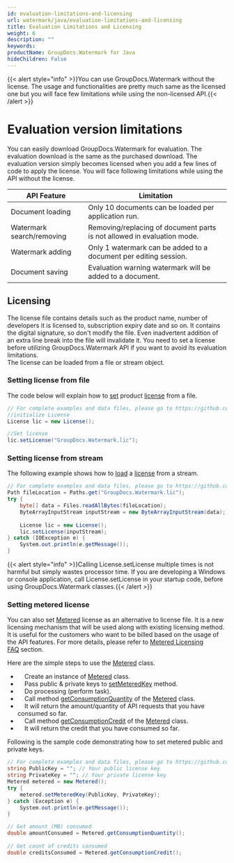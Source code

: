 ```yaml
---
id: evaluation-limitations-and-licensing
url: watermark/java/evaluation-limitations-and-licensing
title: Evaluation Limitations and Licensing
weight: 6
description: ""
keywords: 
productName: GroupDocs.Watermark for Java
hideChildren: False
---
```

{{< alert style="info" >}}You can use GroupDocs.Watermark without the license. The usage and functionalities are pretty much same as the licensed one but you will face few limitations while using the non-licensed API.{{< /alert >}}

# Evaluation version limitations

You can easily download GroupDocs.Watermark for evaluation. The evaluation download is the same as the purchased download. The evaluation version simply becomes licensed when you add a few lines of code to apply the license. You will face following limitations while using the API without the license.  

| API Feature | Limitation |
| --- | --- |
| Document loading | Only 10 documents can be loaded per application run.    |
| Watermark search/removing | Removing/replacing of document parts is not allowed in evaluation mode.  |
| Watermark adding | Only 1 watermark can be added to a document per editing session.  |
| Document saving | Evaluation warning watermark will be added to a document.  |

## Licensing

The license file contains details such as the product name, number of developers it is licensed to, subscription expiry date and so on. It contains the digital signature, so don't modify the file. Even inadvertent addition of an extra line break into the file will invalidate it. You need to set a license before utilizing GroupDocs.Watermark API if you want to avoid its evaluation limitations.   
The license can be loaded from a file or stream object.

### Setting license from file

The code below will explain how to [set](https://apireference.groupdocs.com/watermark/java/com.groupdocs.watermark.licensing/License#setLicense(java.lang.String)) product [license](https://apireference.groupdocs.com/watermark/java/com.groupdocs.watermark.licensing/License) from a file.

```csharp
// For complete examples and data files, please go to https://github.com/groupdocs-watermark/GroupDocs.Watermark-for-Java
//initialize License
License lic = new License();

//Set license
lic.setLicense("GroupDocs.Watermark.lic");
```

### Setting license from stream

The following example shows how to [load](https://apireference.groupdocs.com/watermark/java/com.groupdocs.watermark.licensing/License#setLicense(java.io.InputStream)) a [license](https://apireference.groupdocs.com/watermark/java/com.groupdocs.watermark.licensing/License) from a stream.

```csharp
// For complete examples and data files, please go to https://github.com/groupdocs-watermark/GroupDocs.Watermark-for-Java
Path fileLocation = Paths.get("GroupDocs.Watermark.lic");
try {
    byte[] data = Files.readAllBytes(fileLocation);
    ByteArrayInputStream inputStream = new ByteArrayInputStream(data);
 
    License lic = new License();
    lic.setLicense(inputStream);
} catch (IOException e) {
    System.out.println(e.getMessage());
}
```

{{< alert style="info" >}}Calling License.setLicense multiple times is not harmful but simply wastes processor time. If you are developing a Windows or console application, call License.setLicense in your startup code, before using GroupDocs.Watermark classes.{{< /alert >}}

### Setting metered license

You can also set [Metered](https://apireference.groupdocs.com/watermark/java/com.groupdocs.watermark.licensing/Metered) license as an alternative to license file. It is a new licensing mechanism that will be used along with existing licensing method. It is useful for the customers who want to be billed based on the usage of the API features. For more details, please refer to [Metered Licensing FAQ](https://purchase.groupdocs.com/faqs/licensing/metered) section.

Here are the simple steps to use the [Metered](https://apireference.groupdocs.com/watermark/java/com.groupdocs.watermark.licensing/Metered) class.

*       Create an instance of [Metered](https://apireference.groupdocs.com/watermark/java/com.groupdocs.watermark.licensing/Metered) class.
*       Pass public & private keys to [setMeteredKey](https://apireference.groupdocs.com/watermark/java/com.groupdocs.watermark.licensing/Metered#setMeteredKey(java.lang.String,%20java.lang.String)) method.
*       Do processing (perform task).
*       Call method [getConsumptionQuantity](https://apireference.groupdocs.com/watermark/java/com.groupdocs.watermark.licensing/Metered#getConsumptionQuantity()) of the [Metered](https://apireference.groupdocs.com/watermark/java/com.groupdocs.watermark.licensing/Metered) class.
*       It will return the amount/quantity of API requests that you have consumed so far.
*       Call method [getConsumptionCredit](https://apireference.groupdocs.com/watermark/java/com.groupdocs.watermark.licensing/Metered#getConsumptionCredit()) of the [Metered](https://apireference.groupdocs.com/watermark/java/com.groupdocs.watermark.licensing/Metered) class.
*       It will return the credit that you have consumed so far.

Following is the sample code demonstrating how to set metered public and private keys.

```csharp
// For complete examples and data files, please go to https://github.com/groupdocs-watermark/GroupDocs.Watermark-for-Java
string PublicKey = ""; // Your public license key
string PrivateKey = ""; // Your private license key
Metered metered = new Metered();
try {
    metered.setMeteredKey(PublicKey, PrivateKey);
} catch (Exception e) {
    System.out.println(e.getMessage());
}

// Get amount (MB) consumed
double amountConsumed = Metered.getConsumptionQuantity();
 
// Get count of credits consumed
double creditsConsumed = Metered.getConsumptionCredit();
```
